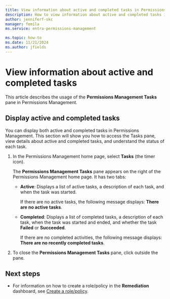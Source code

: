 ```yaml
---
title: View information about active and completed tasks in Permissions Management
description: How to view information about active and completed tasks in the Activities pane in Permissions Management.
author: jenniferf-skc
manager: femila
ms.service: entra-permissions-management

ms.topic: how-to
ms.date: 11/21/2024
ms.author: jfields
---
```


# View information about active and completed tasks

This article describes the usage of the **Permissions Management Tasks** pane in Permissions Management.

## Display active and completed tasks
You can display both active and completed tasks in Permissions Management. This section will show you how to access the Tasks pane, view details about active and completed tasks, and understand the status of each task.

1. In the Permissions Management home page, select **Tasks** (the timer icon).

    The **Permissions Management Tasks** pane appears on the right of the Permissions Management home page. It has two tabs:
    - **Active**: Displays a list of active tasks, a description of each task, and when the task was started.

         If there are no active tasks, the following message displays: **There are no active tasks**.
    - **Completed**: Displays a list of completed tasks, a description of each task, when the task was started and ended, and whether the task **Failed** or **Succeeded**.

         If there are no completed activities, the following message displays: **There are no recently completed tasks**.
1. To close the **Permissions Management Tasks** pane, click outside the pane.

## Next steps

- For information on how to create a role/policy in the **Remediation** dashboard, see [Create a role/policy](how-to-create-role-policy.md).
